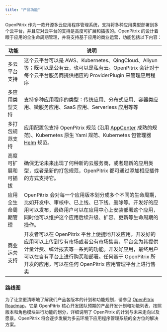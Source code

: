 ```yaml
---
title: "产品功能"
---
```


OpenPitrix 作为一款开源多云应用程序管理系统，支持将多种应用类型部署到多个云平台，并且它对云平台的支持是高度可扩展和插拔的。OpenPitrix 的设计着眼于应用的全生命周期管理，并将支持基于应用的商业运营，功能包括以下内容：

|   功能    |       说明      |  
|------------|--------------|
| 多云平台支持 | 这个云平台可以是 AWS、Kubernetes、QingCloud、Aliyun 等；既可以是公有云，也可以是私有云。OpenPitrix 会针对于每个云平台服务商提供相应的 ProviderPlugin 来管理应用程序 | 
| 多应用类型支持 | 支持多种应用程序的类型：传统应用、分布式应用、容器类应用、微服务应用、SaaS 应用、Serverless 应用等等 | 
| 多打包规范支持 | 应用配置包支持 OpenPitrix 规范 (沿用 [AppCenter](https://docs.qingcloud.com/appcenter/docs/specifications/specifications.html) 成熟的规范)、Kubernetes 原生 Yaml 规范、Kubernetes 包管理器 [Helm](https://docs.helm.sh/) 规范。 | 
| 高度可扩展和可插拔 | 确保无论未来出现了何种新的云服务商，或者是新的应用类型，或者是新的打包规范，OpenPitrix 都可通过添加相应插件的方式支持它。 | 
| 应用全生命周期管理 | OpenPitrix 会对每一个应用版本划分成多个不同的生命周期，比如开发中、审核中、已上线、已下线、删除等。开发好的应用可以发布，最终用户可以在应用中心上安装部署这个应用，同时他可以维护这个应用后续升级、扩容、更新等生命周期的操作。| 
| 商业运营支持 | 开发者可以在 OpenPitrix 平台上便捷地开发应用，开发好的应用可以上传到专有市场或者公有市场售卖，平台会为其提供计量计费、统计报表等一系列的功能。开发好应用，最终用户可以在自有平台上进行购买和部署。任何基于 OpenPitrix 所开发的应用，可以在任何 OpenPitrix 应用管理平台上进行售卖| 

### 路线图

为了让您更清晰地了解我们产品各版本的计划和功能规划，请参见 [OpenPitrix Roadmap](https://github.com/openpitrix/openpitrix/blob/master/docs/Roadmap-zh.md)，它是 OpenPitrix 核心开发团队预期的产品开发计划和功能列表，按照版本和角色模块进行功能的划分，详细说明了 OpenPitrix 的计划与未来走向以及愿景。OpenPitrix 将会逐步发展为多云环境下应用程序管理系统的全方位的解决方案。